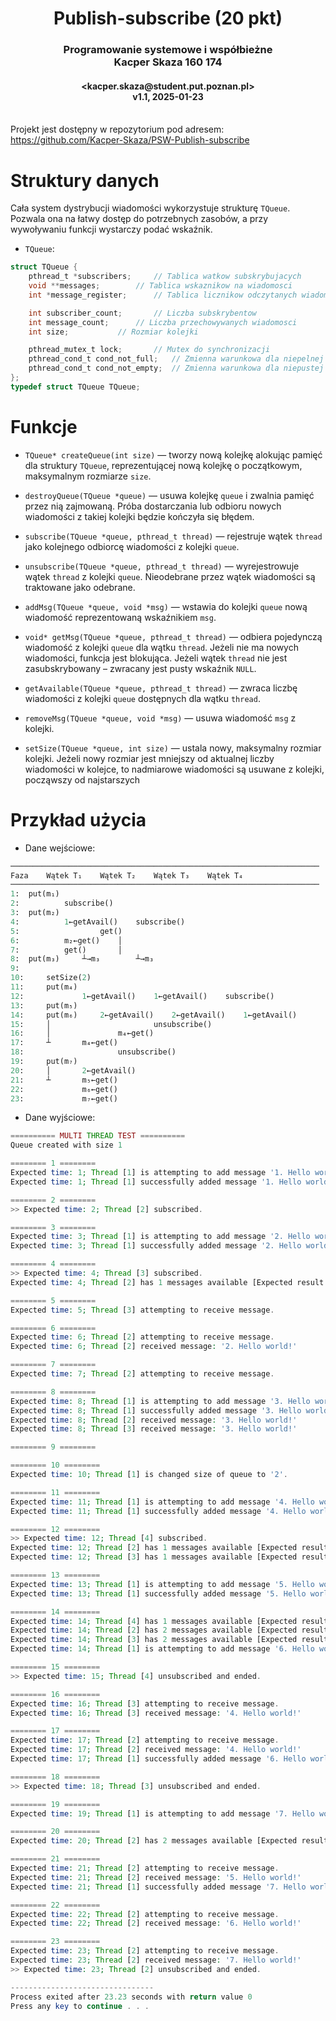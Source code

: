 <h1 align="center">Publish-subscribe (20 pkt)</h1>
<h3 align="center">Programowanie systemowe i współbieżne <br> Kacper Skaza 160 174</h3>
<h4 align="center">&lt;kacper.skaza@student.put.poznan.pl&gt; <br> v1.1, 2025-01-23</h4>



<br>Projekt jest dostępny w repozytorium pod adresem:<br>
<https://github.com/Kacper-Skaza/PSW-Publish-subscribe>



# Struktury danych

Cała system dystrybucji wiadomości wykorzystuje strukturę `TQueue`. Pozwala ona na łatwy
dostęp do potrzebnych zasobów, a przy wywoływaniu funkcji wystarczy podać wskaźnik.

- `TQueue`:

```C
struct TQueue {
	pthread_t *subscribers;		// Tablica watkow subskrybujacych
	void **messages;		// Tablica wskaznikow na wiadomosci
	int *message_register;		// Tablica licznikow odczytanych wiadomosci dla watkow

	int subscriber_count;		// Liczba subskrybentow
	int message_count;		// Liczba przechowywanych wiadomosci
	int size;			// Rozmiar kolejki

	pthread_mutex_t lock;		// Mutex do synchronizacji
	pthread_cond_t cond_not_full;	// Zmienna warunkowa dla niepelnej kolejki
	pthread_cond_t cond_not_empty;	// Zmienna warunkowa dla niepustej kolejki
};
typedef struct TQueue TQueue;
```



# Funkcje

- `TQueue* createQueue(int size)` —
tworzy nową kolejkę alokując pamięć dla struktury `TQueue`, reprezentującej
nową kolejkę o początkowym, maksymalnym rozmiarze `size`.

- `destroyQueue(TQueue *queue)` —
usuwa kolejkę `queue` i zwalnia pamięć przez nią zajmowaną. Próba dostarczania
lub odbioru nowych wiadomości z takiej kolejki będzie kończyła się błędem.

- `subscribe(TQueue *queue, pthread_t thread)` —
rejestruje wątek `thread` jako kolejnego odbiorcę wiadomości z kolejki `queue`.

- `unsubscribe(TQueue *queue, pthread_t thread)` —
wyrejestrowuje wątek `thread` z kolejki `queue`. Nieodebrane przez wątek
wiadomości są traktowane jako odebrane.

- `addMsg(TQueue *queue, void *msg)` —
wstawia do kolejki `queue` nową wiadomość reprezentowaną wskaźnikiem `msg`.

- `void* getMsg(TQueue *queue, pthread_t thread)` —
odbiera pojedynczą wiadomość z kolejki `queue` dla wątku `thread`. Jeżeli nie ma
nowych wiadomości, funkcja jest blokująca. Jeżeli wątek `thread` nie jest
zasubskrybowany – zwracany jest pusty wskaźnik `NULL`.

- `getAvailable(TQueue *queue, pthread_t thread)` —
zwraca liczbę wiadomości z kolejki `queue` dostępnych dla wątku `thread`.

- `removeMsg(TQueue *queue, void *msg)` —
usuwa wiadomość `msg` z kolejki.

- `setSize(TQueue *queue, int size)` —
ustala nowy, maksymalny rozmiar kolejki. Jeżeli nowy rozmiar jest mniejszy od
aktualnej liczby wiadomości w kolejce, to nadmiarowe wiadomości są usuwane
z kolejki, począwszy od najstarszych



# Przykład użycia

* Dane wejściowe:

```Python
─────────────────────────────────────────────────────────────────────
Faza	Wątek T₁	Wątek T₂	Wątek T₃	Wątek T₄
─────────────────────────────────────────────────────────────────────
1: 	put(m₁)
2: 			subscribe()
3: 	put(m₂)
4: 			1←getAvail()	subscribe()
5: 					get()
6: 			m₂←get() 	│
7: 			get() 		│
8: 	put(m₃) 	┴→m₃ 		┴→m₃
9:
10: 	setSize(2)
11: 	put(m₄)
12: 			1←getAvail() 	1←getAvail() 	subscribe()
13: 	put(m₅)
14: 	put(m₆) 	2←getAvail() 	2←getAvail()	1←getAvail()
15: 	│ 						unsubscribe()
16: 	│ 				m₄←get()
17: 	┴ 		m₄←get()
18: 					unsubscribe()
19: 	put(m₇)
20: 	│ 		2←getAvail()
21: 	┴ 		m₅←get()
22: 			m₆←get()
23: 			m₇←get()
```

* Dane wyjściowe:

```PHP
========== MULTI THREAD TEST ==========
Queue created with size 1

======== 1 ========
Expected time: 1; Thread [1] is attempting to add message '1. Hello world!' to the queue.
Expected time: 1; Thread [1] successfully added message '1. Hello world!' to the queue.

======== 2 ========
>> Expected time: 2; Thread [2] subscribed.

======== 3 ========
Expected time: 3; Thread [1] is attempting to add message '2. Hello world!' to the queue.
Expected time: 3; Thread [1] successfully added message '2. Hello world!' to the queue.

======== 4 ========
>> Expected time: 4; Thread [3] subscribed.
Expected time: 4; Thread [2] has 1 messages available [Expected result: 1].

======== 5 ========
Expected time: 5; Thread [3] attempting to receive message.

======== 6 ========
Expected time: 6; Thread [2] attempting to receive message.
Expected time: 6; Thread [2] received message: '2. Hello world!'

======== 7 ========
Expected time: 7; Thread [2] attempting to receive message.

======== 8 ========
Expected time: 8; Thread [1] is attempting to add message '3. Hello world!' to the queue.
Expected time: 8; Thread [1] successfully added message '3. Hello world!' to the queue.
Expected time: 8; Thread [2] received message: '3. Hello world!'
Expected time: 8; Thread [3] received message: '3. Hello world!'

======== 9 ========

======== 10 ========
Expected time: 10; Thread [1] is changed size of queue to '2'.

======== 11 ========
Expected time: 11; Thread [1] is attempting to add message '4. Hello world!' to the queue.
Expected time: 11; Thread [1] successfully added message '4. Hello world!' to the queue.

======== 12 ========
>> Expected time: 12; Thread [4] subscribed.
Expected time: 12; Thread [2] has 1 messages available [Expected result: 1].
Expected time: 12; Thread [3] has 1 messages available [Expected result: 1].

======== 13 ========
Expected time: 13; Thread [1] is attempting to add message '5. Hello world!' to the queue.
Expected time: 13; Thread [1] successfully added message '5. Hello world!' to the queue.

======== 14 ========
Expected time: 14; Thread [4] has 1 messages available [Expected result: 1].
Expected time: 14; Thread [2] has 2 messages available [Expected result: 2].
Expected time: 14; Thread [3] has 2 messages available [Expected result: 2].
Expected time: 14; Thread [1] is attempting to add message '6. Hello world!' to the queue.

======== 15 ========
>> Expected time: 15; Thread [4] unsubscribed аnd ended.

======== 16 ========
Expected time: 16; Thread [3] attempting to receive message.
Expected time: 16; Thread [3] received message: '4. Hello world!'

======== 17 ========
Expected time: 17; Thread [2] attempting to receive message.
Expected time: 17; Thread [2] received message: '4. Hello world!'
Expected time: 17; Thread [1] successfully added message '6. Hello world!' to the queue.

======== 18 ========
>> Expected time: 18; Thread [3] unsubscribed аnd ended.

======== 19 ========
Expected time: 19; Thread [1] is attempting to add message '7. Hello world!' to the queue.

======== 20 ========
Expected time: 20; Thread [2] has 2 messages available [Expected result: 2].

======== 21 ========
Expected time: 21; Thread [2] attempting to receive message.
Expected time: 21; Thread [2] received message: '5. Hello world!'
Expected time: 21; Thread [1] successfully added message '7. Hello world!' to the queue.

======== 22 ========
Expected time: 22; Thread [2] attempting to receive message.
Expected time: 22; Thread [2] received message: '6. Hello world!'

======== 23 ========
Expected time: 23; Thread [2] attempting to receive message.
Expected time: 23; Thread [2] received message: '7. Hello world!'
>> Expected time: 23; Thread [2] unsubscribed аnd ended.

--------------------------------
Process exited after 23.23 seconds with return value 0
Press any key to continue . . .
```
